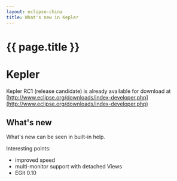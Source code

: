 ```yaml
---
layout: eclipse-china
title: What's new in Kepler
---
```


{{ page.title }}
================

# Kepler

Kepler RC1 (release candidate) is already available for download
 at [http://www.eclipse.org/downloads/index-developer.php](http://www.eclipse.org/downloads/index-developer.php)

## What's new

What's new can be seen in built-in help. 

Interesting points:

- improved speed
- multi-monitor support with detached Views
- EGit 0.10 